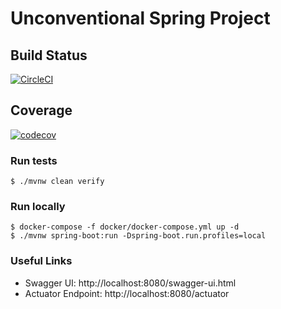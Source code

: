 # Unconventional Spring Project

## Build Status

[![CircleCI](https://dl.circleci.com/status-badge/img/gh/GeoZac/unconv_spring/tree/master.svg?style=svg)](https://dl.circleci.com/status-badge/redirect/gh/GeoZac/unconv_spring/tree/master)

## Coverage

[![codecov](https://codecov.io/gh/GeoZac/unconv_spring/graph/badge.svg?token=93FS5ZZLMW)](https://codecov.io/gh/GeoZac/unconv_spring)

### Run tests

`$ ./mvnw clean verify`

### Run locally

```
$ docker-compose -f docker/docker-compose.yml up -d
$ ./mvnw spring-boot:run -Dspring-boot.run.profiles=local
```

### Useful Links

* Swagger UI: http://localhost:8080/swagger-ui.html
* Actuator Endpoint: http://localhost:8080/actuator
